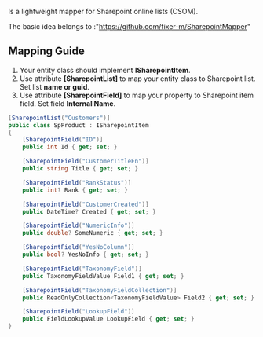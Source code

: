 ﻿Is a lightweight mapper for Sharepoint online lists (CSOM).

The basic idea belongs to :"https://github.com/fixer-m/SharepointMapper"

## Mapping Guide
1. Your entity class should implement **ISharepointItem**. 
2. Use attribute **[SharepointList]** to map your entity class to Sharepoint list. Set list **name or guid**. 
3. Use attribute **[SharepointField]** to map your property to Sharepoint item field. Set field **Internal Name**. 

```csharp
[SharepointList("Customers")]
public class SpProduct : ISharepointItem
{
    [SharepointField("ID")]
    public int Id { get; set; }

    [SharepointField("CustomerTitleEn")]
    public string Title { get; set; }

    [SharepointField("RankStatus")]
    public int? Rank { get; set; }

    [SharepointField("CustomerCreated")]
    public DateTime? Created { get; set; }

    [SharepointField("NumericInfo")]
    public double? SomeNumeric { get; set; }

    [SharepointField("YesNoColumn")]
    public bool? YesNoInfo { get; set; }

    [SharepointField("TaxonomyField")]
    public TaxonomyFieldValue Field1 { get; set; }

    [SharepointField("TaxonomyFieldCollection")]
    public ReadOnlyCollection<TaxonomyFieldValue> Field2 { get; set; }

    [SharepointField("LookupField")]
    public FieldLookupValue LookupField { get; set; }
}
```